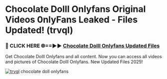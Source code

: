 # Chocolate Dolll Onlyfans Original Videos 0nlyFans Leaked - Files Updated! (trvql)

<h3>🔴 CLICK HERE 🌐==►► <a href="https://wtach.club/leakvideo/" rel="nofollow">Chocolate Dolll Onlyfans Updated Files</a></h3>

Get Chocolate Dolll Onlyfans and all content. Now you can access all videos and pictures of Chocolate Dolll Onlyfans. New Updated Files 2025!

[![trvql](https://i.imgur.com/PQ7UWWw.gif)](https://wtach.club/leakvideo/)
chocolate doll onlyfans
